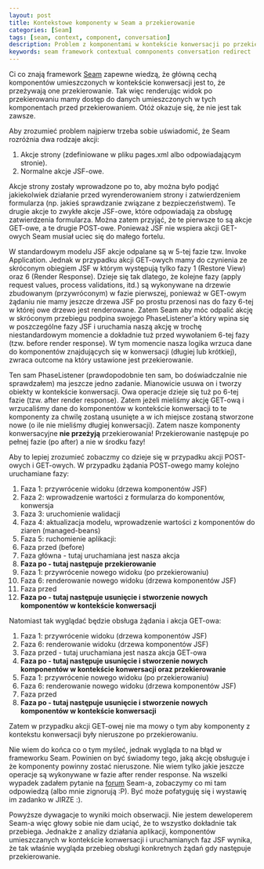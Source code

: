 ```yaml
---
layout: post
title: Kontekstowe komponenty w Seam a przekierowanie
categories: [Seam]
tags: [seam, context, component, conversation]
description: Problem z komponentami w kontekście konwersacji po przekierowaniu w Seam Framework.
keywords: seam framework contextual comnponents conversation redirect
---
```

Ci co znają framework <a href="http://www.seamframework.org/">Seam</a> zapewne wiedzą, że główną cechą komponentów umieszczonych w kontekście konwersacji jest to, że przeżywają one przekierowanie. Tak więc renderując widok po przekierowaniu mamy dostęp do danych umieszczonych w tych komponentach przed przekierowaniem. Otóż okazuje się, że nie jest tak zawsze.

Aby zrozumieć problem najpierw trzeba sobie uświadomić, że Seam rozróżnia dwa rodzaje akcji:

1. Akcje strony (zdefiniowane w pliku pages.xml albo odpowiadającym stronie).
1. Normalne akcje JSF-owe.

Akcje strony zostały wprowadzone po to, aby można było podjąć jakiekolwiek działanie przed wyrenderowaniem strony i zatwierdzeniem formularza (np. jakieś sprawdzanie związane z bezpieczeństwem). Te drugie akcje to zwykłe akcje JSF-owe, które odpowiadają za obsługę zatwierdzenia formularza. Można zatem przyjąć, że te pierwsze to są akcje GET-owe, a te drugie POST-owe. Ponieważ JSF nie wspiera akcji GET-owych Seam musiał uciec się do małego fortelu.

W standardowym modelu JSF akcje odpalane są w 5-tej fazie tzw. Invoke Application. Jednak w przypadku akcji GET-owych mamy do czynienia ze skróconym obiegiem JSF w którym występują tylko fazy 1 (Restore View) oraz 6 (Render Response). Dzieje się tak dlatego, że kolejne fazy (apply request values, process validations, itd.) są wykonywane na drzewie zbudowanym (przywróconym) w fazie pierwszej, ponieważ w GET-owym żądaniu nie mamy jeszcze drzewa JSF po prostu przenosi nas do fazy 6-tej w której owe drzewo jest renderowane. Zatem Seam aby móc odpalić akcję w skróconym przebiegu podpina swojego PhaseListener'a który wpina się w poszczególne fazy JSF i uruchamia naszą akcję w trochę niestandardowym momencie a dokładnie tuż przed wywołaniem 6-tej fazy (tzw. before render response). W tym momencie nasza logika wrzuca dane do komponentów znajdujących się w konwersacji (długiej lub krótkiej), zwraca outcome na który ustawione jest przekierowanie.

Ten sam PhaseListener (prawdopodobnie ten sam, bo doświadczalnie nie sprawdzałem) ma jeszcze jedno zadanie. Mianowicie usuwa on i tworzy obiekty w kontekście konwersacji. Owa operacje dzieje się tuż po 6-tej fazie (tzw. after render response). Zatem jeżeli mieliśmy akcję GET-ową i wrzucaliśmy dane do komponentów w kontekście konwersacji to te komponenty za chwilę zostaną usunięte a w ich miejsce zostaną stworzone nowe (o ile nie mieliśmy długiej konwersacji). Zatem nasze komponenty konwersacyjne **nie przeżyją** przekierowania! Przekierowanie następuje po pełnej fazie (po after) a nie w środku fazy!

Aby to lepiej zrozumieć zobaczmy co dzieje się w przypadku akcji POST-owych i GET-owych. W przypadku żądania POST-owego mamy kolejno uruchamiane fazy:

1. Faza 1: przywrócenie widoku (drzewa komponentów JSF)
1. Faza 2: wprowadzenie wartości z formularza do komponentów, konwersja
1. Faza 3: uruchomienie walidacji
1. Faza 4: aktualizacja modelu, wprowadzenie wartości z komponentów do ziaren (managed-beans)
1. Faza 5: ruchomienie aplikacji:
  1. Faza przed (before)
  1. Faza główna - tutaj uruchamiana jest nasza akcja
  1. **Faza po - tutaj następuje przekierowanie**
1. Faza 1: przywrócenie nowego widoku (po przekierowaniu)
1. Faza 6: renderowanie nowego widoku (drzewa komponentów JSF)
  1. Faza przed
  1. **Faza po - tutaj następuje usunięcie i stworzenie nowych komponentów w kontekście konwersacji**

Natomiast tak wyglądać będzie obsługa żądania i akcja GET-owa:

1. Faza 1: przywrócenie widoku (drzewa komponentów JSF)
1. Faza 6: renderowanie widoku (drzewa komponentów JSF)
  1. Faza przed - tutaj uruchamiana jest nasza akcja GET-owa
  1. **Faza po - tutaj następuje usunięcie i stworzenie nowych komponentów w kontekście konwersacji oraz przekierowanie**
1. Faza 1: przywrócenie nowego widoku (po przekierowaniu)
1. Faza 6: renderowanie nowego widoku (drzewa komponentów JSF)
  1. Faza przed
  1. **Faza po - tutaj następuje usunięcie i stworzenie nowych komponentów w kontekście konwersacji**

Zatem w przypadku akcji GET-owej nie ma mowy o tym aby komponenty  z kontekstu konwersacji były nieruszone po przekierowaniu.

Nie wiem do końca co o tym myśleć, jednak wygląda to na błąd w frameworku Seam. Powinien on być świadomy tego, jaką akcję obsługuje i że komponenty powinny zostać nieruszone. Nie wiem tylko jakie jeszcze operacje są wykonywane w fazie after render response. Na wszelki wypadek zadałem pytanie na <a href="http://www.seamframework.org/Community/CreatingNewConversationAfterTheRedirectFromPageAction">forum</a> Seam-a, zobaczymy co mi tam odpowiedzą (albo mnie zignorują :P). Być może pofatyguję się i wystawię im zadanko w JIRZE :).

Powyższe dywagacje to wyniki moich obserwacji. Nie jestem deweloperem Seam-a więc głowy sobie nie dam uciąć, że to wszystko dokładnie tak przebiega. Jednakże z analizy działania aplikacji, komponentów umieszczanych w kontekście konwersacji i uruchamianych faz JSF wynika, że tak właśnie wygląda przebieg obsługi konkretnych żądań gdy następuje przekierowanie.